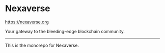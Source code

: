 # Nexaverse

https://nexaverse.org

Your gateway to the bleeding-edge blockchain community.

---

This is the monorepo for Nexaverse.

